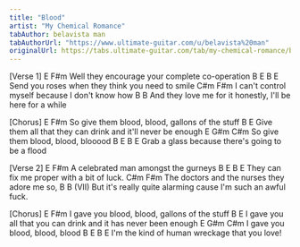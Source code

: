 ```yaml
---
title: "Blood"
artist: "My Chemical Romance"
tabAuthor: belavista man
tabAuthorUrl: "https://www.ultimate-guitar.com/u/belavista%20man"
originalUrl: https://tabs.ultimate-guitar.com/tab/my-chemical-romance/blood-chords-547369
---
```

[Verse 1]
            E                            F#m
Well they encourage your complete co-operation
         B                                 E     B E
Send you roses when they think you need to smile
  C#m                            F#m
I can't control myself because I don't know how
         B                             B
And they love me for it honestly, I'll be here for a while
 
 
[Chorus]
             E             F#m
So give them blood, blood, gallons of the stuff
          B                                 E
Give them all that they can drink and it'll never be enough
             E      G#m    C#m
So give them blood, blood, blooood
       B                                   E     B E
Grab a glass because there's going to be a flood
 
 
[Verse 2]
  E                          F#m
A celebrated man amongst the gurneys
         B                           E    B E
They can fix me proper with a bit of luck.
    C#m                          F#m
The doctors and the nurses they adore me so,
         B                               B (VII)
But it's really quite alarming cause I'm such an awful fuck.
 
 
[Chorus] 
           E             F#m
I gave you blood, blood, gallons of the stuff
           B                                 E
I gave you all that you can drink and it has never been enough
           E      G#m    C#m
I gave you blood, blood, blood
        B                               E     B E
I'm the kind of human wreckage that you love!
